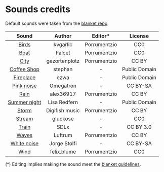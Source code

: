 # Sounds credits

Default sounds were taken from the [blanket repo](https://github.com/rafaelmardojai/blanket/tree/master/data/resources/sounds).

|                                                     Sound                                                      |     Author     |   Editor\*   |    License    |
| :------------------------------------------------------------------------------------------------------------: | :------------: | :----------: | :-----------: |
|                         [Birds](https://freesound.org/people/kvgarlic/sounds/156826/)                          |    kvgarlic    | Porrumentzio |      CC0      |
|                           [Boat](https://freesound.org/people/Falcet/sounds/439365/)                           |     Falcet     | Porrumentzio |      CC0      |
|                        [City](https://freesound.org/people/gezortenplotz/sounds/44796/)                        | gezortenplotz  | Porrumentzio |     CC BY     |
|                      [Coffee Shop](https://soundbible.com/1664-Restaurant-Ambiance.html)                       |    stephan     |      -       | Public Domain |
|                            [Fireplace](https://soundbible.com/1543-Fireplace.html)                             |      ezwa      |      -       | Public Domain |
|                       [Pink noise](https://es.wikipedia.org/wiki/Archivo:Pink_noise.ogg)                       |   Omegatron    |      -       |   CC BY-SA    |
|                         [Rain](https://freesound.org/people/alex36917/sounds/524605/)                          |   alex36917    | Porrumentzio |     CC BY     |
|                  [Summer night](https://soundbible.com/2083-Crickets-Chirping-At-Night.html)                   |  Lisa Redfern  |      -       | Public Domain |
|                       [Storm](https://freesound.org/people/digifishmusic/sounds/41739/)                        | Digifish music | Porrumentzio |     CC BY     |
|                         [Stream](https://freesound.org/people/gluckose/sounds/333987/)                         |    gluckose    |      -       |      CC0      |
|                           [Train](https://freesound.org/people/SDLx/sounds/259988/)                            |      SDLx      |      -       |   CC BY 3.0   |
|                          [Waves](https://freesound.org/people/Luftrum/sounds/48412/)                           |    Luftrum     | Porrumentzio |     CC BY     |
| [White noise](https://commons.wikimedia.org/w/index.php?title=File%3AWhite-noise-sound-20sec-mono-44100Hz.ogg) |  Jorge Stolfi  |      -       |   CC BY-SA    |
|                        [Wind](https://freesound.org/people/felix.blume/sounds/217506/)                         |  felix.blume   | Porrumentzio |      CC0      |

(\*) Editing implies making the sound meet the [blanket guidelines](https://github.com/rafaelmardojai/blanket/blob/master/CONTRIBUTING.md#sounds).

